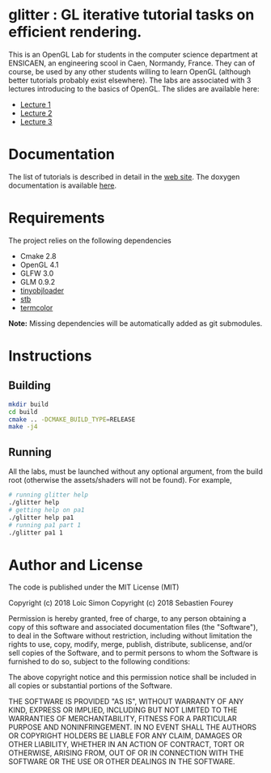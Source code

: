 
# glitter : GL iterative tutorial tasks on efficient rendering.
This is an OpenGL Lab for students in the computer science department at
ENSICAEN, an engineering scool in Caen, Normandy, France. They can of course,
be used by any other students willing to learn OpenGL (although better
tutorials probably exist elsewhere). The labs are associated with 3 lectures
introducing to the basics of OpenGL. The slides are available here:
* [Lecture 1](http://www.ecole.ensicaen.fr/~simonl/files/OpenGL/Cours/Lesson1)
* [Lecture 2](http://www.ecole.ensicaen.fr/~simonl/files/OpenGL/Cours/Lesson2)
* [Lecture 3](http://www.ecole.ensicaen.fr/~simonl/files/OpenGL/Cours/Lesson3)

# Documentation
The list of tutorials is described in detail in the [web site](https://drlsimon.github.io/glitter/).
The doxygen documentation is available [here](http://www.ecole.ensicaen.fr/~simonl/files/OpenGL/glitter-doc/annotated.html).

# Requirements
The project relies on the following dependencies
* Cmake 2.8
* OpenGL 4.1
* GLFW 3.0
* GLM 0.9.2
* [tinyobjloader](https://github.com/syoyo/tinyobjloader)
* [stb](https://github.com/nothings/stb)
* [termcolor](https://github.com/ikalnitsky/termcolor)

**Note:** Missing dependencies will be automatically added as git submodules.


# Instructions
## Building
```bash
mkdir build
cd build
cmake .. -DCMAKE_BUILD_TYPE=RELEASE
make -j4
```

## Running
All the labs, must be launched without any optional argument, from the build root (otherwise the assets/shaders will not be found). For example,
```bash
# running glitter help
./glitter help
# getting help on pa1
./glitter help pa1
# running pa1 part 1
./glitter pa1 1
````


# Author and License
The code is published under the MIT License (MIT)

Copyright (c) 2018 Loic Simon
Copyright (c) 2018 Sebastien Fourey

Permission is hereby granted, free of charge, to any person obtaining a copy
of this software and associated documentation files (the "Software"), to deal
in the Software without restriction, including without limitation the rights
to use, copy, modify, merge, publish, distribute, sublicense, and/or sell
copies of the Software, and to permit persons to whom the Software is
furnished to do so, subject to the following conditions:

The above copyright notice and this permission notice shall be included in all
copies or substantial portions of the Software.

THE SOFTWARE IS PROVIDED "AS IS", WITHOUT WARRANTY OF ANY KIND, EXPRESS OR
IMPLIED, INCLUDING BUT NOT LIMITED TO THE WARRANTIES OF MERCHANTABILITY,
FITNESS FOR A PARTICULAR PURPOSE AND NONINFRINGEMENT. IN NO EVENT SHALL THE
AUTHORS OR COPYRIGHT HOLDERS BE LIABLE FOR ANY CLAIM, DAMAGES OR OTHER
LIABILITY, WHETHER IN AN ACTION OF CONTRACT, TORT OR OTHERWISE, ARISING FROM,
OUT OF OR IN CONNECTION WITH THE SOFTWARE OR THE USE OR OTHER DEALINGS IN THE
SOFTWARE.
